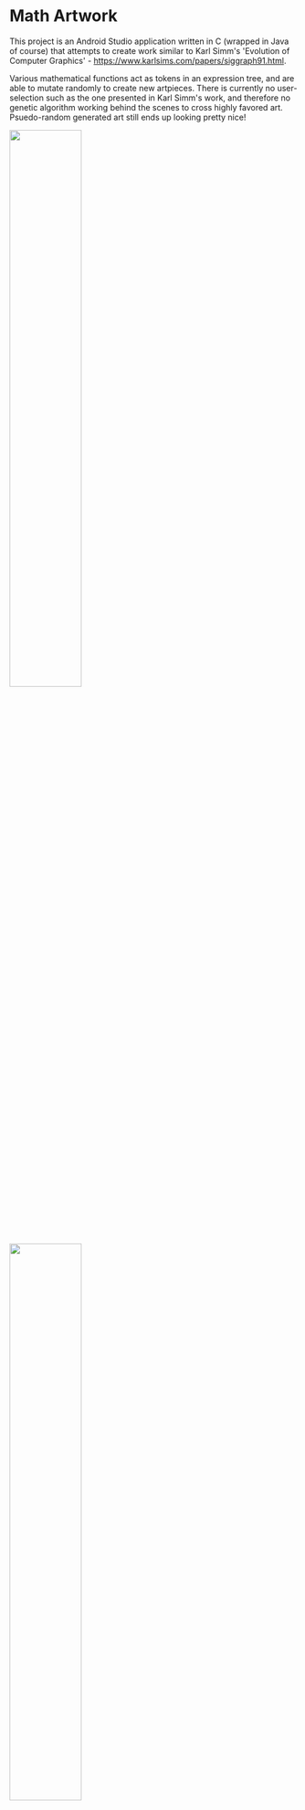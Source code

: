 
# Math Artwork

This project is an Android Studio application written in C (wrapped in Java of course) that attempts to create work similar to Karl Simm's 'Evolution of Computer Graphics' - https://www.karlsims.com/papers/siggraph91.html.

Various mathematical functions act as tokens in an expression tree, and are able to mutate randomly to create new artpieces. There is currently no user-selection such as the one presented in Karl Simm's work, and therefore no genetic algorithm working behind the scenes to cross highly favored art. Psuedo-random generated art still ends up looking pretty nice!


<img src="/Screenshots/art1.png" width="50%">

<img src="/Screenshots/art2.png" width="50%">

<img src="/Screenshots/art3.png" width="50%">

<img src="/Screenshots/art4.png" width="50%">

<img src="/Screenshots/art5.png" width="50%">

<img src="/Screenshots/art6.png" width="50%">

<img src="/Screenshots/art7.png" width="50%">

<img src="/Screenshots/art8.png" width="50%">
